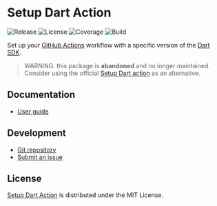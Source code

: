 # Setup Dart Action
![Release](https://flat.badgen.net/badge/action/v2.5.0/blue) ![License](https://flat.badgen.net/badge/license/MIT/blue) ![Coverage](https://flat.badgen.net/coveralls/c/bitbucket/cedx/setup-dart) ![Build](https://flat.badgen.net/github/checks/cedx/setup-dart/main)

Set up your [GitHub Actions](https://github.com/features/actions) workflow with a specific version of the [Dart SDK](https://dart.dev/tools/sdk).

> WARNING: this package is **abandoned** and no longer maintained.  
> Consider using the official [Setup Dart action](https://github.com/dart-lang/setup-dart) as an alternative.

## Documentation
- [User guide](https://bitbucket.org/cedx/setup-dart/wiki)

## Development
- [Git repository](https://bitbucket.org/cedx/setup-dart)
- [Submit an issue](https://bitbucket.org/cedx/setup-dart/issues)

## License
[Setup Dart Action](https://bitbucket.org/cedx/setup-dart) is distributed under the MIT License.
